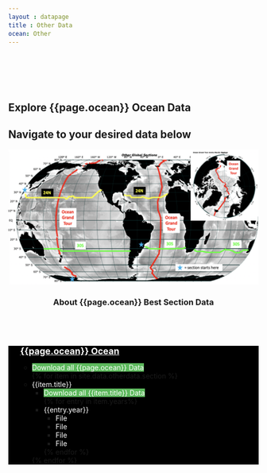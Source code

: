 ```yaml
---
layout : datapage
title : Other Data
ocean: Other
---
```


<section id="hero">
  <div class="hero-container">
  <br><br><br><br>
      <h1>Explore {{page.ocean}} Ocean Data</h1>
      <h2>Navigate to your desired data below</h2>
      <center><img src="assets/images/othervertical.jpg" alt="" class="responsive"></center>
  </div>
</section><!-- #hero -->

<section id="call-to-action1">
<section id="call-to-action3">
    <div class="container wow fadeIn">
        <div class="col-lg-9 text-center text-lg-left"  style="flex:0 0 100%;max-width:100%">
          <h3 class="cta-title1" style="text-align:center">About {{page.ocean}} Best Section Data</h3>
          <br>
          <p class="cta-text1" style="text-align:center"2200 mostly pre-1990 vertical sections based on SIO Professor Joseph Reid's World Ocean data collection. Other pre-1990s Atlantic, Indian, and Pacific basin scale sections, including from the highly-regarded GEOSECS, TTO, and SAVE expeditions. A collection of Arctic Ocean and Nordic Sea data is also provided.</p><br>
       </div>
      </div>
</section>
</section><!-- #call-to-action -->

<div id="collapseDVR3" class="panel-collapse collapse in" style="background-color: black">
<div class="tree ">
   <ul>
       <span style="color:white;font-size:large"><b><u>{{page.ocean}} Ocean</u></b></span>
           <ul>
              <li>	<span style="background:#5cb85c;color:white">Download all {{page.ocean}} Data</span></li>
              {% for item in site.data.otherdata.section %}
               <li>
               	<span style="color:white"><i class="fa fa-plus-square" style="color:white"></i>{{item.title}}</span>
                 <ul>
                   <li>	<span style="background:#5cb85c;color:white">Download all {{item.title}} Data</span></li>
                   {% for entry in item.years%}
                     <li>	<span style="color:white"><i class="fa fa-plus-square" style="color:white"></i>{{entry.year}}</span>
                         <ul>
                             <li> <span style="color:white">File</span> </li>
                             <li> <span style="color:white">File</span> </li>
                             <li> <span style="color:white">File</span> </li>
                             <li> <span style="color:white">File</span> </li>
                         </ul>
                     </li>
                    {% endfor %}
                 </ul>
               </li>
               {% endfor %}
   </ul>
   </ul>
</div>

</div>
